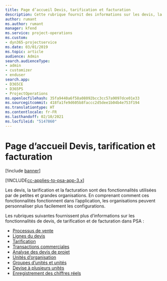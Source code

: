 ```yaml
---
title: Page d’accueil Devis, tarification et facturation
description: Cette rubrique fournit des informations sur les devis, la tarification et la facturation.
author: rumant
ms.author: rumant
manager: kfend
ms.service: project-operations
ms.custom:
- dyn365-projectservice
ms.date: 03/01/2019
ms.topic: article
audience: Admin
search.audienceType:
- admin
- customizer
- enduser
search.app:
- D365CE
- D365PS
- ProjectOperations
ms.openlocfilehash: 35fa9440a6f58a08092bcc3cc57a9097dce01e33
ms.sourcegitcommit: 418fa1fe9d605b8faccc2d5dee1b04b4e753f194
ms.translationtype: HT
ms.contentlocale: fr-FR
ms.lasthandoff: 02/10/2021
ms.locfileid: "5147860"
---
```

# <a name="quoting-pricing-and-billing-home-page"></a>Page d’accueil Devis, tarification et facturation

[!include [banner](../includes/psa-now-project-operations.md)]

[!INCLUDE[cc-applies-to-psa-app-3.x](../includes/cc-applies-to-psa-app-3x.md)]

Les devis, la tarification et la facturation sont des fonctionnalités utilisées par de petites et grandes organisations. En comprenant comment ces fonctionnalités fonctionnent dans l’application, les organisations peuvent personnaliser plus facilement les configurations.

Les rubriques suivantes fournissent plus d’informations sur les fonctionnalités de devis, de tarification et de facturation dans PSA :

- [Processus de vente](basic-sales-process.md)
- [Lignes du devis](basic-quote-lines.md)
- [Tarification](basic-pricing.md)
- [Transactions commerciales](basic-business-transactions.md)
- [Analyse des devis de projet](basic-analyzing-quotes.md)
- [Unités d’organisation](advanced-organizational.md)
- [Groupes d’unités et unités](advanced-units.md)
- [Devise à plusieurs unités](advanced-currency.md)
- [Enregistrement des chiffres réels](advanced-actuals.md)
